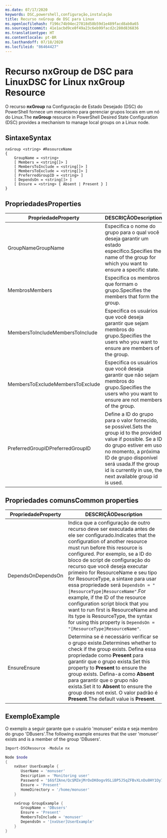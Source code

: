 ```yaml
---
ms.date: 07/17/2020
keywords: DSC,powershell,configuração,instalação
title: Recurso nxGroup de DSC para Linux
ms.openlocfilehash: f196c74b94ec27818d58b59d1e489facd8ab0a65
ms.sourcegitcommit: 41e1acbd9ce0f49a23c6eb99facd2c280d836836
ms.translationtype: HT
ms.contentlocale: pt-BR
ms.lasthandoff: 07/18/2020
ms.locfileid: "86464427"
---
```

# <a name="dsc-for-linux-nxgroup-resource"></a><span data-ttu-id="ae6a6-103">Recurso nxGroup de DSC para Linux</span><span class="sxs-lookup"><span data-stu-id="ae6a6-103">DSC for Linux nxGroup Resource</span></span>

<span data-ttu-id="ae6a6-104">O recurso **nxGroup** na Configuração de Estado Desejado (DSC) do PowerShell fornece um mecanismo para gerenciar grupos locais em um nó do Linux.</span><span class="sxs-lookup"><span data-stu-id="ae6a6-104">The **nxGroup** resource in PowerShell Desired State Configuration (DSC) provides a mechanism to manage local groups on a Linux node.</span></span>

## <a name="syntax"></a><span data-ttu-id="ae6a6-105">Sintaxe</span><span class="sxs-lookup"><span data-stu-id="ae6a6-105">Syntax</span></span>

```Syntax
nxGroup <string> #ResourceName
{
    GroupName = <string>
    [ Members = <string[]> ]
    [ MembersToInclude = <string[]> ]
    [ MembersToExclude = <string[]> ]
    [ PreferredGroupID = <string> ]
    [ DependsOn = <string[]> ]
    [ Ensure = <string> { Absent | Present } ]
}
```

## <a name="properties"></a><span data-ttu-id="ae6a6-106">Propriedades</span><span class="sxs-lookup"><span data-stu-id="ae6a6-106">Properties</span></span>

|<span data-ttu-id="ae6a6-107">Propriedade</span><span class="sxs-lookup"><span data-stu-id="ae6a6-107">Property</span></span> |<span data-ttu-id="ae6a6-108">DESCRIÇÃO</span><span class="sxs-lookup"><span data-stu-id="ae6a6-108">Description</span></span> |
|---|---|
|<span data-ttu-id="ae6a6-109">GroupName</span><span class="sxs-lookup"><span data-stu-id="ae6a6-109">GroupName</span></span> |<span data-ttu-id="ae6a6-110">Especifica o nome do grupo para o qual você deseja garantir um estado específico.</span><span class="sxs-lookup"><span data-stu-id="ae6a6-110">Specifies the name of the group for which you want to ensure a specific state.</span></span> |
|<span data-ttu-id="ae6a6-111">Membros</span><span class="sxs-lookup"><span data-stu-id="ae6a6-111">Members</span></span> |<span data-ttu-id="ae6a6-112">Especifica os membros que formam o grupo.</span><span class="sxs-lookup"><span data-stu-id="ae6a6-112">Specifies the members that form the group.</span></span> |
|<span data-ttu-id="ae6a6-113">MembersToInclude</span><span class="sxs-lookup"><span data-stu-id="ae6a6-113">MembersToInclude</span></span> |<span data-ttu-id="ae6a6-114">Especifica os usuários que você deseja garantir que sejam membros do grupo.</span><span class="sxs-lookup"><span data-stu-id="ae6a6-114">Specifies the users who you want to ensure are members of the group.</span></span> |
|<span data-ttu-id="ae6a6-115">MembersToExclude</span><span class="sxs-lookup"><span data-stu-id="ae6a6-115">MembersToExclude</span></span> |<span data-ttu-id="ae6a6-116">Especifica os usuários que você deseja garantir que não sejam membros do grupo.</span><span class="sxs-lookup"><span data-stu-id="ae6a6-116">Specifies the users who you want to ensure are not members of the group.</span></span> |
|<span data-ttu-id="ae6a6-117">PreferredGroupID</span><span class="sxs-lookup"><span data-stu-id="ae6a6-117">PreferredGroupID</span></span> |<span data-ttu-id="ae6a6-118">Define a ID do grupo para o valor fornecido, se possível.</span><span class="sxs-lookup"><span data-stu-id="ae6a6-118">Sets the group id to the provided value if possible.</span></span> <span data-ttu-id="ae6a6-119">Se a ID do grupo estiver em uso no momento, a próxima ID de grupo disponível será usada.</span><span class="sxs-lookup"><span data-stu-id="ae6a6-119">If the group id is currently in use, the next available group id is used.</span></span> |

## <a name="common-properties"></a><span data-ttu-id="ae6a6-120">Propriedades comuns</span><span class="sxs-lookup"><span data-stu-id="ae6a6-120">Common properties</span></span>

|<span data-ttu-id="ae6a6-121">Propriedade</span><span class="sxs-lookup"><span data-stu-id="ae6a6-121">Property</span></span> |<span data-ttu-id="ae6a6-122">DESCRIÇÃO</span><span class="sxs-lookup"><span data-stu-id="ae6a6-122">Description</span></span> |
|---|---|
|<span data-ttu-id="ae6a6-123">DependsOn</span><span class="sxs-lookup"><span data-stu-id="ae6a6-123">DependsOn</span></span> |<span data-ttu-id="ae6a6-124">Indica que a configuração de outro recurso deve ser executada antes de ele ser configurado.</span><span class="sxs-lookup"><span data-stu-id="ae6a6-124">Indicates that the configuration of another resource must run before this resource is configured.</span></span> <span data-ttu-id="ae6a6-125">Por exemplo, se a ID do bloco de script de configuração do recurso que você deseja executar primeiro for ResourceName e seu tipo for ResourceType, a sintaxe para usar essa propriedade será `DependsOn = "[ResourceType]ResourceName"`.</span><span class="sxs-lookup"><span data-stu-id="ae6a6-125">For example, if the ID of the resource configuration script block that you want to run first is ResourceName and its type is ResourceType, the syntax for using this property is `DependsOn = "[ResourceType]ResourceName"`.</span></span> |
|<span data-ttu-id="ae6a6-126">Ensure</span><span class="sxs-lookup"><span data-stu-id="ae6a6-126">Ensure</span></span> |<span data-ttu-id="ae6a6-127">Determina se é necessário verificar se o grupo existe.</span><span class="sxs-lookup"><span data-stu-id="ae6a6-127">Determines whether to check if the group exists.</span></span> <span data-ttu-id="ae6a6-128">Defina essa propriedade como **Present** para garantir que o grupo exista.</span><span class="sxs-lookup"><span data-stu-id="ae6a6-128">Set this property to **Present** to ensure the group exists.</span></span> <span data-ttu-id="ae6a6-129">Defina-a como **Absent** para garantir que o grupo não exista.</span><span class="sxs-lookup"><span data-stu-id="ae6a6-129">Set it to **Absent** to ensure the group does not exist.</span></span> <span data-ttu-id="ae6a6-130">O valor padrão é **Present**.</span><span class="sxs-lookup"><span data-stu-id="ae6a6-130">The default value is **Present**.</span></span> |

## <a name="example"></a><span data-ttu-id="ae6a6-131">Exemplo</span><span class="sxs-lookup"><span data-stu-id="ae6a6-131">Example</span></span>

<span data-ttu-id="ae6a6-132">O exemplo a seguir garante que o usuário 'monuser' exista e seja membro do grupo 'DBusers'.</span><span class="sxs-lookup"><span data-stu-id="ae6a6-132">The following example ensures that the user 'monuser' exists and is a member of the group 'DBusers'.</span></span>

```powershell
Import-DSCResource -Module nx

Node $node
{
    nxUser UserExample {
       UserName = 'monuser'
       Description = 'Monitoring user'
       Password = '$6$fZAne/Qc$MZejMrOxDK0ogv9SLiBP5J5qZFBvXLnDu8HY1Oy7ycX.Y3C7mGPUfeQy3A82ev3zIabhDQnj2ayeuGn02CqE/0'
       Ensure = 'Present'
       HomeDirectory = '/home/monuser'
    }

    nxGroup GroupExample {
       GroupName = 'DBusers'
       Ensure = 'Present'
       MembersToInclude = 'monuser'
       DependsOn = '[nxUser]UserExample'
    }
}
```
